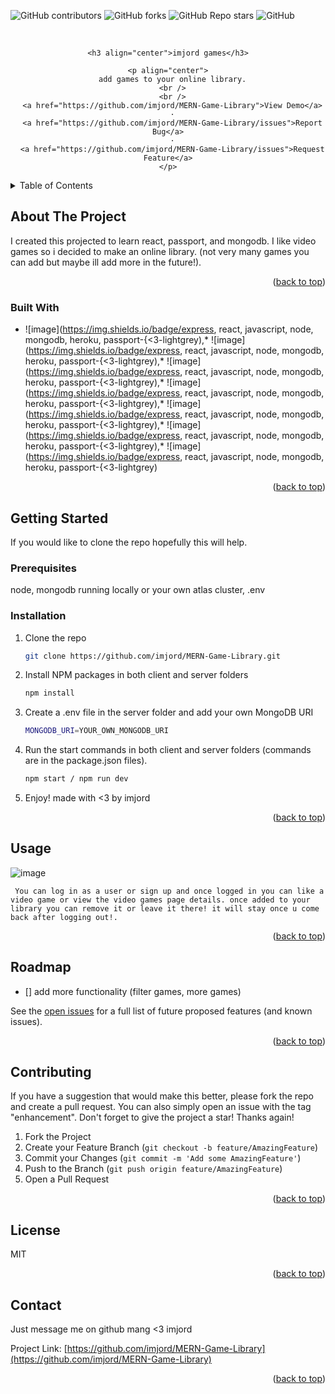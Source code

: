 <a name="readme-top"></a>

  ![GitHub contributors](https://img.shields.io/github/contributors/imjord/MERN-Game-Library?color=%23454B1B&label=CONTRIBUTORS%20%3C3&style=for-the-badge)
  ![GitHub forks](https://img.shields.io/github/forks/imjord/MERN-Game-Library?style=for-the-badge)
  ![GitHub Repo stars](https://img.shields.io/github/stars/imjord/MERN-Game-Library?style=for-the-badge)
  ![GitHub](https://img.shields.io/github/license/imjord/MERN-Game-Library?style=for-the-badge)
  
  
  
  <br/>
  
  <div align="center">
    
  
    <h3 align="center">imjord games</h3>
  
    <p align="center">
      add games to your online library.
      <br />
      <br />
      <a href="https://github.com/imjord/MERN-Game-Library">View Demo</a>
      ·
      <a href="https://github.com/imjord/MERN-Game-Library/issues">Report Bug</a>
      ·
      <a href="https://github.com/imjord/MERN-Game-Library/issues">Request Feature</a>
    </p>
  </div>
  
  
  <!-- TABLE OF CONTENT -->
  <details>
    <summary>Table of Contents</summary>
    <ol>
      <li>
        <a href="#about-the-project">About The Project</a>
        <ul>
          <li><a href="#built-with">Built With</a></li>
        </ul>
      </li>
      <li>
        <a href="#getting-started">Getting Started</a>
        <ul>
          <li><a href="#prerequisites">Prerequisites</a></li>
          <li><a href="#installation">Installation</a></li>
        </ul>
      </li>
      <li><a href="#usage">Usage</a></li>
      <li><a href="#roadmap">Roadmap</a></li>
      <li><a href="#contributing">Contributing</a></li>
      <li><a href="#license">License</a></li>
      <li><a href="#contact">Contact</a></li>
    </ol>
  </details>
  
  
  <!-- ABOUT THE PROJECT -->
  ## About The Project
  
  
  
  
  I created this projected to learn react, passport, and mongodb. I like video games so i decided to make an online library. (not very many games you can add but maybe ill add more in the future!).
  
  
  
  <p align="right">(<a href="#readme-top">back to top</a>)</p>
  
  
  
  ### Built With
  
  
  * ![image](https://img.shields.io/badge/express, react, javascript, node, mongodb, heroku, passport-{<3-lightgrey),* ![image](https://img.shields.io/badge/express, react, javascript, node, mongodb, heroku, passport-{<3-lightgrey),* ![image](https://img.shields.io/badge/express, react, javascript, node, mongodb, heroku, passport-{<3-lightgrey),* ![image](https://img.shields.io/badge/express, react, javascript, node, mongodb, heroku, passport-{<3-lightgrey),* ![image](https://img.shields.io/badge/express, react, javascript, node, mongodb, heroku, passport-{<3-lightgrey),* ![image](https://img.shields.io/badge/express, react, javascript, node, mongodb, heroku, passport-{<3-lightgrey),* ![image](https://img.shields.io/badge/express, react, javascript, node, mongodb, heroku, passport-{<3-lightgrey)
  
  
  <p align="right">(<a href="#readme-top">back to top</a>)</p>
  
  
  
  <!-- GETTING STARTED -->
  ## Getting Started
  
  If you would like to clone the repo hopefully this will help.
  
  ### Prerequisites
  
 node, mongodb running locally or your own atlas cluster, .env
  
  ### Installation
  
  1. Clone the repo
      ```sh
      git clone https://github.com/imjord/MERN-Game-Library.git
      ```
  2. Install NPM packages in both client and server folders
      ```sh
      npm install
      ```
  3. Create a .env file in the server folder and add your own MongoDB URI
      ```sh
      MONGODB_URI=YOUR_OWN_MONGODB_URI
      ```
  4. Run the start commands in both client and server folders (commands are in the package.json files).
      ```sh
      npm start / npm run dev
      ```
  5. Enjoy! made with <3 by imjord

  <p align="right">(<a href="#readme-top">back to top</a>)</p>
  
  
  
  <!-- USAGE EXAMPLES -->
  ## Usage
  ![image](https://user-images.githubusercontent.com/82243498/218683037-3a2979ed-1fde-46da-86ca-c99b7ec1b5e2.png)

     You can log in as a user or sign up and once logged in you can like a video game or view the video games page details. once added to your library you can remove it or leave it there! it will stay once u come back after logging out!.
  <p align="right">(<a href="#readme-top">back to top</a>)</p>
  
  
  
  <!-- ROADMAP -->
  ## Roadmap
  
  - [] add more functionality (filter games, more games)
  
  
  See the [open issues](https://github.com/imjord/MERN-Game-Library/issues) for a full list of future proposed features (and known issues).
  
  <p align="right">(<a href="#readme-top">back to top</a>)</p>
  
  
  
  <!-- CONTRIBUTING -->
  ## Contributing
  
  If you have a suggestion that would make this better, please fork the repo and create a pull request. You can also simply open an issue with the tag "enhancement".
  Don't forget to give the project a star! Thanks again!
  
  1. Fork the Project
  2. Create your Feature Branch (`git checkout -b feature/AmazingFeature`)
  3. Commit your Changes (`git commit -m 'Add some AmazingFeature'`)
  4. Push to the Branch (`git push origin feature/AmazingFeature`)
  5. Open a Pull Request
  
  <p align="right">(<a href="#readme-top">back to top</a>)</p>
  
  
  
  <!-- LICENSE -->
  ## License
  
  MIT
  
  <p align="right">(<a href="#readme-top">back to top</a>)</p>
  
  
  
  <!-- CONTACT -->
  ## Contact
  
  Just message me on github mang <3 imjord
  
  Project Link: [https://github.com/imjord/MERN-Game-Library](https://github.com/imjord/MERN-Game-Library)
  
  <p align="right">(<a href="#readme-top">back to top</a>)</p>
